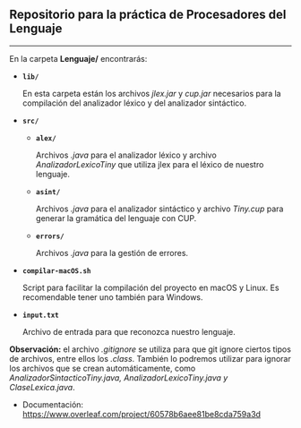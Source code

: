 ## Repositorio para la práctica de Procesadores del Lenguaje

________

En la carpeta **Lenguaje/** encontrarás:

- **`lib/`** 

  En esta carpeta están los archivos *jlex.jar* y *cup.jar* necesarios para la compilación del analizador léxico y del analizador sintáctico.

- **`src/`** 

  - **`alex/`**
  
    Archivos *.java* para el analizador léxico y archivo *AnalizadorLexicoTiny* que utiliza jlex para el léxico de nuestro lenguaje.
  - **`asint/`**

    Archivos *.java* para el analizador sintáctico y archivo *Tiny.cup* para generar la gramática del lenguaje con CUP.
  - **`errors/`**

    Archivos *.java* para la gestión de errores.

- **`compilar-macOS.sh`**


  Script para facilitar la compilación del proyecto en macOS y Linux. Es recomendable tener uno también para Windows.

- **`input.txt`**

  Archivo de entrada para que reconozca nuestro lenguaje.

**Observación:** el archivo *.gitignore* se utiliza para que git ignore ciertos tipos de archivos, entre ellos los *.class*. También lo podremos utilizar para ignorar los archivos que se crean automáticamente, como *AnalizadorSintacticoTiny.java, AnalizadorLexicoTiny.java y ClaseLexica.java*.

- Documentación: https://www.overleaf.com/project/60578b6aee81be8cda759a3d

